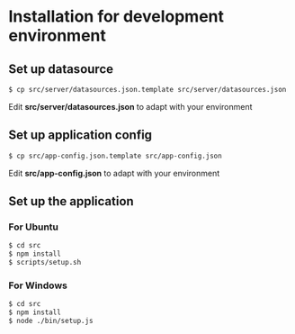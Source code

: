 # Installation for development environment

## Set up datasource

```sh
$ cp src/server/datasources.json.template src/server/datasources.json 
```
Edit __src/server/datasources.json__ to adapt with your environment

## Set up application config 

```sh
$ cp src/app-config.json.template src/app-config.json
```

Edit __src/app-config.json__ to adapt with your environment

## Set up the application

### For Ubuntu

```sh
$ cd src
$ npm install
$ scripts/setup.sh
```
### For Windows

```sh
$ cd src
$ npm install
$ node ./bin/setup.js
```
